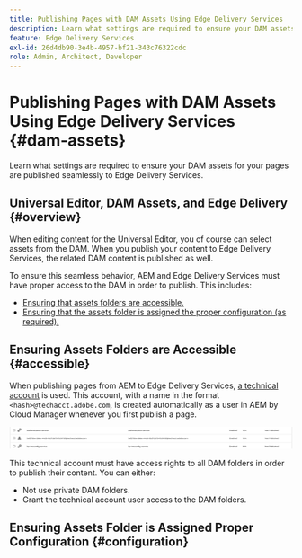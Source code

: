 ```yaml
---
title: Publishing Pages with DAM Assets Using Edge Delivery Services
description: Learn what settings are required to ensure your DAM assets for your pages are published seamlessly to Edge Delivery Services.
feature: Edge Delivery Services
exl-id: 26d4db90-3e4b-4957-bf21-343c76322cdc
role: Admin, Architect, Developer
---
```


# Publishing Pages with DAM Assets Using Edge Delivery Services {#dam-assets}

Learn what settings are required to ensure your DAM assets for your pages are published seamlessly to Edge Delivery Services.

## Universal Editor, DAM Assets, and Edge Delivery {#overview}

When editing content for the Universal Editor, you of course can select assets from the DAM. When you publish your content to Edge Delivery Services, the related DAM content is published as well.

To ensure this seamless behavior, AEM and Edge Delivery Services must have proper access to the DAM in order to publish. This includes:

* [Ensuring that assets folders are accessible.](#accessible)
* [Ensuring that the assets folder is assigned the proper configuration (as required).](#configuration)

## Ensuring Assets Folders are Accessible {#accessible}

When publishing pages from AEM to Edge Delivery Services, [a technical account](/help/implementing/developing/introduction/generating-access-tokens-for-server-side-apis.md) is used. This account, with a name in the format `<hash>@techacct.adobe.com`, is created automatically as a user in AEM by Cloud Manager whenever you first publish a page.

![Technical account](/help/edge/wysiwyg-authoring/assets/dam-assets/technical-account.png)

This technical account must have access rights to all DAM folders in order to publish their content. You can either:

* Not use private DAM folders.
* Grant the technical account user access to the DAM folders.

## Ensuring Assets Folder is Assigned Proper Configuration {#configuration}

